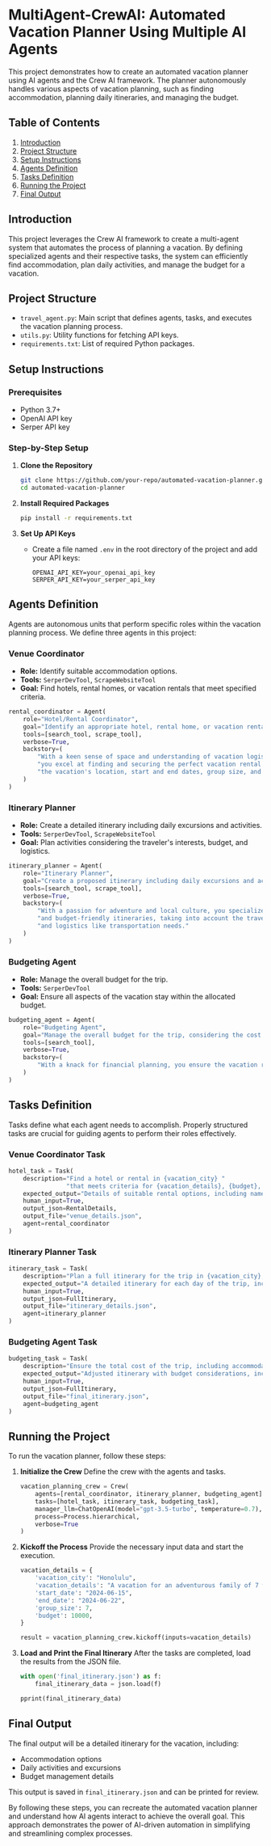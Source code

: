 # MultiAgent-CrewAI: Automated Vacation Planner Using Multiple AI Agents

This project demonstrates how to create an automated vacation planner using AI agents and the Crew AI framework. The planner autonomously handles various aspects of vacation planning, such as finding accommodation, planning daily itineraries, and managing the budget.

## Table of Contents
1. [Introduction](#introduction)
2. [Project Structure](#project-structure)
3. [Setup Instructions](#setup-instructions)
4. [Agents Definition](#agents-definition)
5. [Tasks Definition](#tasks-definition)
6. [Running the Project](#running-the-project)
7. [Final Output](#final-output)

## Introduction
This project leverages the Crew AI framework to create a multi-agent system that automates the process of planning a vacation. By defining specialized agents and their respective tasks, the system can efficiently find accommodation, plan daily activities, and manage the budget for a vacation.

## Project Structure
- `travel_agent.py`: Main script that defines agents, tasks, and executes the vacation planning process.
- `utils.py`: Utility functions for fetching API keys.
- `requirements.txt`: List of required Python packages.

## Setup Instructions

### Prerequisites
- Python 3.7+
- OpenAI API key
- Serper API key

### Step-by-Step Setup

1. **Clone the Repository**
    ```sh
    git clone https://github.com/your-repo/automated-vacation-planner.git
    cd automated-vacation-planner
    ```

2. **Install Required Packages**
    ```sh
    pip install -r requirements.txt
    ```

3. **Set Up API Keys**
    - Create a file named `.env` in the root directory of the project and add your API keys:
      ```env
      OPENAI_API_KEY=your_openai_api_key
      SERPER_API_KEY=your_serper_api_key
      ```

## Agents Definition
Agents are autonomous units that perform specific roles within the vacation planning process. We define three agents in this project:

### Venue Coordinator
- **Role:** Identify suitable accommodation options.
- **Tools:** `SerperDevTool`, `ScrapeWebsiteTool`
- **Goal:** Find hotels, rental homes, or vacation rentals that meet specified criteria.

```python
rental_coordinator = Agent(
    role="Hotel/Rental Coordinator",
    goal="Identify an appropriate hotel, rental home, or vacation rental.",
    tools=[search_tool, scrape_tool],
    verbose=True,
    backstory=(
        "With a keen sense of space and understanding of vacation logistics, "
        "you excel at finding and securing the perfect vacation rental that fits "
        "the vacation's location, start and end dates, group size, and budget constraints."
    )
)
```

### Itinerary Planner
- **Role:** Create a detailed itinerary including daily excursions and activities.
- **Tools:** `SerperDevTool`, `ScrapeWebsiteTool`
- **Goal:** Plan activities considering the traveler's interests, budget, and logistics.

```python
itinerary_planner = Agent(
    role="Itinerary Planner",
    goal="Create a proposed itinerary including daily excursions and activities.",
    tools=[search_tool, scrape_tool],
    verbose=True,
    backstory=(
        "With a passion for adventure and local culture, you specialize in planning engaging "
        "and budget-friendly itineraries, taking into account the traveler's interests, budget, "
        "and logistics like transportation needs."
    )
)
```

### Budgeting Agent
- **Role:** Manage the overall budget for the trip.
- **Tools:** `SerperDevTool`
- **Goal:** Ensure all aspects of the vacation stay within the allocated budget.

```python
budgeting_agent = Agent(
    role="Budgeting Agent",
    goal="Manage the overall budget for the trip, considering the cost of accommodation and daily activities.",
    tools=[search_tool],
    verbose=True,
    backstory=(
        "With a knack for financial planning, you ensure the vacation remains within budget while maximizing value and enjoyment."
    )
)
```

## Tasks Definition
Tasks define what each agent needs to accomplish. Properly structured tasks are crucial for guiding agents to perform their roles effectively.

### Venue Coordinator Task
```python
hotel_task = Task(
    description="Find a hotel or rental in {vacation_city} "
                "that meets criteria for {vacation_details}, {budget}, {group_size}, {start_date} and {end_date}.",
    expected_output="Details of suitable rental options, including name, address, capacity, price per night, available dates, description, and amenities.",
    human_input=True,
    output_json=RentalDetails,
    output_file="venue_details.json",
    agent=rental_coordinator
)
```

### Itinerary Planner Task
```python
itinerary_task = Task(
    description="Plan a full itinerary for the trip in {vacation_city}, considering {vacation_details}, {budget}, and {group_size}. Include daily excursions and local activities, specifying if a rental car is needed.",
    expected_output="A detailed itinerary for each day of the trip, including activities, locations, estimated costs, and rental car needs.",
    human_input=True,
    output_json=FullItinerary,
    output_file="itinerary_details.json",
    agent=itinerary_planner
)
```

### Budgeting Agent Task
```python
budgeting_task = Task(
    description="Ensure the total cost of the trip, including accommodation and daily activities, stays within the allocated budget of {budget}.",
    expected_output="Adjusted itinerary with budget considerations, including the cost of accommodation and daily activities.",
    human_input=True,
    output_json=FullItinerary,
    output_file="final_itinerary.json",
    agent=budgeting_agent
)
```

## Running the Project
To run the vacation planner, follow these steps:

1. **Initialize the Crew**
   Define the crew with the agents and tasks.
   ```python
   vacation_planning_crew = Crew(
       agents=[rental_coordinator, itinerary_planner, budgeting_agent],
       tasks=[hotel_task, itinerary_task, budgeting_task],
       manager_llm=ChatOpenAI(model="gpt-3.5-turbo", temperature=0.7),
       process=Process.hierarchical,
       verbose=True
   )
   ```

2. **Kickoff the Process**
   Provide the necessary input data and start the execution.
   ```python
   vacation_details = {
       'vacation_city': "Honolulu",
       'vacation_details': "A vacation for an adventurous family of 7 who want to explore the island, see the nature, and experience some good Hawaiian food and culture",
       'start_date': "2024-06-15",
       'end_date': "2024-06-22",
       'group_size': 7,
       'budget': 10000,
   }

   result = vacation_planning_crew.kickoff(inputs=vacation_details)
   ```

3. **Load and Print the Final Itinerary**
   After the tasks are completed, load the results from the JSON file.
   ```python
   with open('final_itinerary.json') as f:
       final_itinerary_data = json.load(f)

   pprint(final_itinerary_data)
   ```

## Final Output
The final output will be a detailed itinerary for the vacation, including:
- Accommodation options
- Daily activities and excursions
- Budget management details

This output is saved in `final_itinerary.json` and can be printed for review.

By following these steps, you can recreate the automated vacation planner and understand how AI agents interact to achieve the overall goal. This approach demonstrates the power of AI-driven automation in simplifying and streamlining complex processes.
